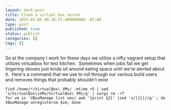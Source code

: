```yaml
---
layout: dark-post
title: Clean a virtual box server
date: 2015-03-06 09:38:53.000000000 -07:00
type: post
published: true
status: publish
categories: []
tags: []
---
```

So at the company I work for these days we utilize a nifty vagrant setup that utilizes virtualbox for test kitchen.  Sometimes when jobs fail we get lingering vboxes just kinda sit around eating space until we're alerted about it.  Here's a command that we use to roll through our various build users and removes things that probably shouldn't exist

```
find /home/*/VirtualBox\ VMs/ -mtime +5 | sed 's/VirtualBox\sVMs/VirtualBox\ VMs/g' | xargs rm -rf
for vm in `VBoxManage list vms| awk '{print $2}' |sed 's/[{}]//g'`; do VBoxManage unregistervm $vm; done
```
